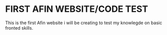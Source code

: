 # FIRST AFIN WEBSITE/CODE TEST
 This is the first Afin website i will be creating to test my knowlegde on basic fronted skills.

